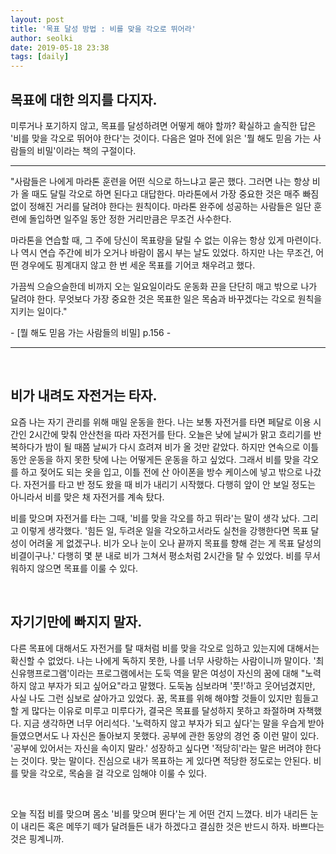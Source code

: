 ```yaml
---
layout: post
title: '목표 달성 방법 : 비를 맞을 각오로 뛰어라'
author: seolki
date: 2019-05-18 23:38
tags: [daily]
---
```


## 목표에 대한 의지를 다지자.  

미루거나 포기하지 않고, 목표를 달성하려면 어떻게 해야 할까? 확실하고 솔직한 답은 '비를 맞을 각오로 뛰어야 한다'는 것이다. 다음은 얼마 전에 읽은 '뭘 해도 믿음 가는 사람들의 비밀'이라는 책의 구절이다.

<hr>

"사람들은 나에게 마라톤 훈련을 어떤 식으로 하느냐고 묻곤 했다. 그러면 나는 항상 비가 올 때도 달릴 각오로 하면 된다고 대답한다. 마라톤에서 가장 중요한 것은 매주 빠짐없이 정해진 거리를 달려야 한다는 원칙이다. 마라톤 완주에 성공하는 사람들은 일단 훈련에 돌입하면 일주일 동안 정한 거리만큼은 무조건 사수한다. 

마라톤을 연습할 때, 그 주에 당신이 목표량을 달릴 수 없는 이유는 항상 있게 마련이다. 나 역시 연습 주간에 비가 오거나 바람이 몹시 부는 날도 있었다. 하지만 나는 무조건, 어떤 경우에도 핑계대지 않고 한 번 세운 목표를 기어코 채우려고 했다. 

가끔씩 으슬으슬한데 비까지 오는 일요일이라도 운동화 끈을 단단히 매고 밖으로 나가 달려야 한다. 무엇보다 가장 중요한 것은 목표한 일은 목숨과 바꾸겠다는 각오로 원칙을 지키는 일이다."

\- [뭘 해도 믿음 가는 사람들의 비밀] p.156 -

<hr>

<br>

## 비가 내려도 자전거는 타자. 

요즘 나는 자기 관리를 위해 매일 운동을 한다. 나는 보통 자전거를 타면 페달로 이용 시간인 2시간에 맞춰 안산천을 따라 자전거를 탄다. 오늘은 낮에 날씨가 맑고 흐리기를 반복하다가 밤이 될 때쯤 날씨가 다시 흐려져 비가 올 것만 같았다. 하지만 연속으로 이틀 동안 운동을 하지 못한 탓에 나는 어떻게든 운동을 하고 싶었다. 그래서 비를 맞을 각오를 하고 젖어도 되는 옷을 입고, 이틀 전에 산 아이폰을 방수 케이스에 넣고 밖으로 나갔다. 자전거를 타고 반 정도 왔을 때 비가 내리기 시작했다. 다행히 앞이 안 보일 정도는 아니라서 비를 맞은 채 자전거를 계속 탔다. 

비를 맞으며 자전거를 타는 그때, '비를 맞을 각오를 하고 뛰라'는 말이 생각 났다. 그리고 이렇게 생각했다. '힘든 일, 두려운 일을 각오하고서라도 실천을 강행한다면 목표 달성이 어려울 게 없겠구나. 비가 오나 눈이 오나 끝까지 목표를 향해 걷는 게 목표 달성의 비결이구나.' 다행히 몇 분 내로 비가 그쳐서 평소처럼 2시간을 탈 수 있었다. 비를 무서워하지 않으면 목표를 이룰 수 있다. 

<br>

## 자기기만에 빠지지 말자. 

다른 목표에 대해서도 자전거를 탈 때처럼 비를 맞을 각오로 임하고 있는지에 대해서는 확신할 수 없었다. 나는 나에게 독하지 못한, 나를 너무 사랑하는 사람이니까 말이다. '최신유행프로그램'이라는 프로그램에서는 도둑 역을 맡은 여성이 자신의 꿈에 대해 "노력하지 않고 부자가 되고 싶어요"라고 말했다. 도둑놈 심보라며 '풋!'하고 웃어넘겼지만, 사실 나도 그런 심보로 살아가고 있었다. 꿈, 목표를 위해 해야할 것들이 있지만 힘들고 할 게 많다는 이유로 미루고 미루다가, 결국은 목표를 달성하지 못하고 좌절하며 자책했다. 지금 생각하면 너무 어리석다. '노력하지 않고 부자가 되고 싶다'는 말을 우습게 받아들였으면서도 나 자신은 돌아보지 못했다. 공부에 관한 동양의 경언 중 이런 말이 있다. '공부에 있어서는 자신을 속이지 말라.' 성장하고 싶다면 '적당히'라는 말은 버려야 한다는 것이다. 맞는 말이다. 진심으로 내가 목표하는 게 있다면 적당한 정도로는 안된다. 비를 맞을 각오로, 목숨을 걸 각오로 임해야 이룰 수 있다.  

<br>

오늘 직접 비를 맞으며 몸소 '비를 맞으며 뛴다'는 게 어떤 건지 느꼈다. 비가 내리든 눈이 내리든 혹은 메뚜기 떼가 달려들든 내가 하겠다고 결심한 것은 반드시 하자. 바쁘다는 것은 핑계니까.  

<br>
